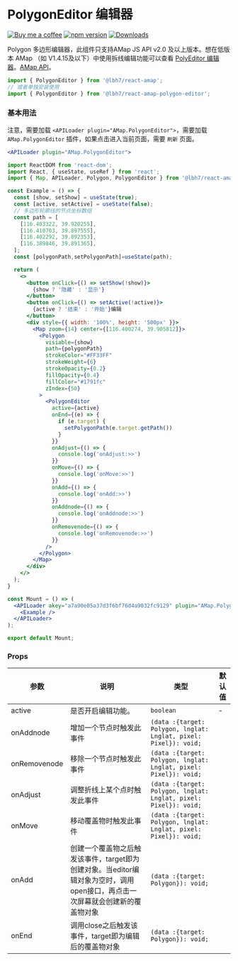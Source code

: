 PolygonEditor 编辑器
===

[![Buy me a coffee](https://img.shields.io/badge/Buy%20me%20a%20coffee-048754?logo=buymeacoffee)](https://jaywcjlove.github.io/#/sponsor)
[![npm version](https://img.shields.io/npm/v/@lbh7/react-amap-polygon-editor.svg)](https://www.npmjs.com/package/@lbh7/react-amap-polygon-editor)
[![Downloads](https://img.shields.io/npm/dm/@lbh7/react-amap-polygon-editor.svg?style=flat)](https://www.npmjs.com/package/@lbh7/react-amap-polygon-editor)

Polygon 多边形编辑器，此组件只支持AMap JS API v2.0 及以上版本。想在低版本 AMap （如 V1.4.15及以下）中使用拆线编辑功能可以查看 [PolyEditor 编辑器](/react-amap#/poly-editor)。[AMap API](https://lbs.amap.com/api/jsapi-v2/documentation#polygoneditor)。

```jsx
import { PolygonEditor } from '@lbh7/react-amap';
// 或者单独安装使用
import { PolygonEditor } from '@lbh7/react-amap-polygon-editor';
```

### 基本用法

注意，需要加载 `<APILoader plugin="AMap.PolygonEditor">`，需要加载 `AMap.PolygonEditor`<!--rehype:style=background: #ffe3da;color: #ff5722;--> 插件，如果点击进入当前页面，需要 `刷新`<!--rehype:style=background: #e91e63;color: #fff;--> 页面。

```jsx
<APILoader plugin="AMap.PolygonEditor">
```
<!--rehype:style=background: #fff3b7;-->

<!--rehype:-->
```jsx mdx:preview
import ReactDOM from 'react-dom';
import React, { useState, useRef } from 'react';
import { Map, APILoader, Polygon, PolygonEditor } from '@lbh7/react-amap';

const Example = () => {
  const [show, setShow] = useState(true);
  const [active, setActive] = useState(false);
  // 多边形轮廓线的节点坐标数组
  const path = [
    [116.403322, 39.920255],
    [116.410703, 39.897555],
    [116.402292, 39.892353],
    [116.389846, 39.891365],
  ];
  const [polygonPath,setPolygonPath]=useState(path);

  return (
    <>
      <button onClick={() => setShow(!show)}>
        {show ? '隐藏' : '显示'}
      </button>
      <button onClick={() => setActive(!active)}>
        {active ? '结束' : '开始'}编辑
      </button>
      <div style={{ width: '100%', height: '500px' }}>
        <Map zoom={14} center={[116.400274, 39.905812]}>
          <Polygon
            visiable={show}
            path={polygonPath}
            strokeColor="#FF33FF"
            strokeWeight={6}
            strokeOpacity={0.2}
            fillOpacity={0.4}
            fillColor="#1791fc"
            zIndex={50}
          >
            <PolygonEditor
              active={active}
              onEnd={(e) => {
                if (e.target) {
                  setPolygonPath(e.target.getPath())
                }
              }}
              onAdjust={() => {
                console.log('onAdjust:>>')
              }}
              onMove={() => {
                console.log('onMove:>>')
              }}
              onAdd={() => {
                console.log('onAdd:>>')
              }}
              onAddnode={() => {
                console.log('onAddnode:>>')
              }}
              onRemovenode={() => {
                console.log('onRemovenode:>>')
              }}
            />
          </Polygon>
        </Map>
      </div>
    </>
  );
}

const Mount = () => (
  <APILoader akey="a7a90e05a37d3f6bf76d4a9032fc9129" plugin="AMap.PolygonEditor">
    <Example />
  </APILoader>
);

export default Mount;
```

### Props 

| 参数 | 说明 | 类型 | 默认值 |
|--------- |-------- |--------- |-------- |
| active | 是否开启编辑功能。 | `boolean` | - |
| onAddnode | 增加一个节点时触发此事件 | `(data :{target: Polygon, lnglat: Lnglat, pixel: Pixel}): void;` |
| onRemovenode | 移除一个节点时触发此事件 | `(data :{target: Polygon, lnglat: Lnglat, pixel: Pixel}): void;` |
| onAdjust | 调整折线上某个点时触发此事件 | `(data :{target: Polygon, lnglat: Lnglat, pixel: Pixel}): void;` |
| onMove | 移动覆盖物时触发此事件 | `(data :{target: Polygon, lnglat: Lnglat, pixel: Pixel}): void;` |
| onAdd | 创建一个覆盖物之后触发该事件，target即为创建对象。当editor编辑对象为空时，调用open接口，再点击一次屏幕就会创建新的覆盖物对象 | `(data :{target: Polygon}): void;` |
| onEnd | 调用close之后触发该事件，target即为编辑后的覆盖物对象 | `(data :{target: Polygon}): void;` |